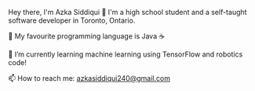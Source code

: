 Hey there, I'm Azka Siddiqui 👋
I'm a high school student and a self-taught software developer in Toronto, Ontario.

💬 My favourite programming language is Java ☕  

🌱 I’m currently learning machine learning using TensorFlow and robotics code!

📫 How to reach me: azkasiddiqui240@gmail.com
